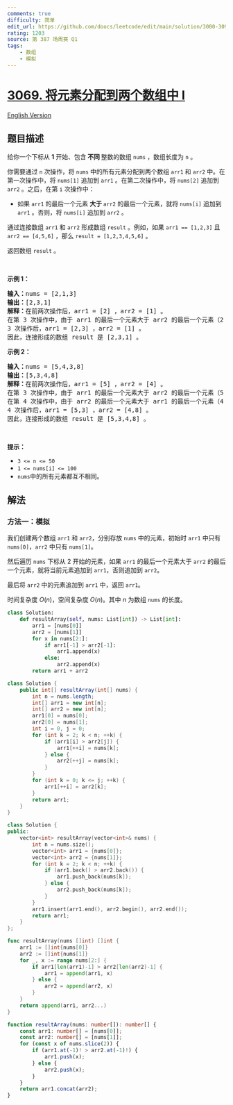 ```yaml
---
comments: true
difficulty: 简单
edit_url: https://github.com/doocs/leetcode/edit/main/solution/3000-3099/3069.Distribute%20Elements%20Into%20Two%20Arrays%20I/README.md
rating: 1203
source: 第 387 场周赛 Q1
tags:
    - 数组
    - 模拟
---
```


# [3069. 将元素分配到两个数组中 I](https://leetcode.cn/problems/distribute-elements-into-two-arrays-i)

[English Version](/solution/3000-3099/3069.Distribute%20Elements%20Into%20Two%20Arrays%20I/README_EN.md)

## 题目描述

<!-- 这里写题目描述 -->

<p>给你一个下标从 <strong>1</strong> 开始、包含<strong> 不同 </strong>整数的数组 <code>nums</code> ，数组长度为 <code>n</code> 。</p>

<p>你需要通过 <code>n</code> 次操作，将 <code>nums</code> 中的所有元素分配到两个数组 <code>arr1</code> 和 <code>arr2</code> 中。在第一次操作中，将 <code>nums[1]</code> 追加到 <code>arr1</code> 。在第二次操作中，将 <code>nums[2]</code> 追加到 <code>arr2</code> 。之后，在第 <code>i</code> 次操作中：</p>

<ul>
	<li>如果 <code>arr1</code> 的最后一个元素 <strong>大于 </strong><code>arr2</code> 的最后一个元素，就将 <code>nums[i]</code> 追加到 <code>arr1</code> 。否则，将 <code>nums[i]</code> 追加到 <code>arr2</code> 。</li>
</ul>

<p>通过连接数组 <code>arr1</code> 和 <code>arr2</code> 形成数组 <code>result</code> 。例如，如果 <code>arr1 == [1,2,3]</code> 且 <code>arr2 == [4,5,6]</code> ，那么 <code>result = [1,2,3,4,5,6]</code> 。</p>

<p>返回数组 <code>result</code> 。</p>

<p>&nbsp;</p>

<p><strong class="example">示例 1：</strong></p>

<pre>
<strong>输入：</strong>nums = [2,1,3]
<strong>输出：</strong>[2,3,1]
<strong>解释：</strong>在前两次操作后，arr1 = [2] ，arr2 = [1] 。
在第 3 次操作中，由于 arr1 的最后一个元素大于 arr2 的最后一个元素（2 &gt; 1），将 nums[3] 追加到 arr1 。
3 次操作后，arr1 = [2,3] ，arr2 = [1] 。
因此，连接形成的数组 result 是 [2,3,1] 。
</pre>

<p><strong class="example">示例 2：</strong></p>

<pre>
<strong>输入：</strong>nums = [5,4,3,8]
<strong>输出：</strong>[5,3,4,8]
<strong>解释：</strong>在前两次操作后，arr1 = [5] ，arr2 = [4] 。
在第 3 次操作中，由于 arr1 的最后一个元素大于 arr2 的最后一个元素（5 &gt; 4），将 nums[3] 追加到 arr1 ，因此 arr1 变为 [5,3] 。
在第 4 次操作中，由于 arr2 的最后一个元素大于 arr1 的最后一个元素（4 &gt; 3），将 nums[4] 追加到 arr2 ，因此 arr2 变为 [4,8] 。
4 次操作后，arr1 = [5,3] ，arr2 = [4,8] 。
因此，连接形成的数组 result 是 [5,3,4,8] 。
</pre>

<p>&nbsp;</p>

<p><strong>提示：</strong></p>

<ul>
	<li><code>3 &lt;= n &lt;= 50</code></li>
	<li><code>1 &lt;= nums[i] &lt;= 100</code></li>
	<li><code>nums</code>中的所有元素都互不相同。</li>
</ul>

## 解法

### 方法一：模拟

我们创建两个数组 `arr1` 和 `arr2`，分别存放 `nums` 中的元素，初始时 `arr1` 中只有 `nums[0]`，`arr2` 中只有 `nums[1]`。

然后遍历 `nums` 下标从 $2$ 开始的元素，如果 `arr1` 的最后一个元素大于 `arr2` 的最后一个元素，就将当前元素追加到 `arr1`，否则追加到 `arr2`。

最后将 `arr2` 中的元素追加到 `arr1` 中，返回 `arr1`。

时间复杂度 $O(n)$，空间复杂度 $O(n)$。其中 $n$ 为数组 `nums` 的长度。

<!-- tabs:start -->

```python
class Solution:
    def resultArray(self, nums: List[int]) -> List[int]:
        arr1 = [nums[0]]
        arr2 = [nums[1]]
        for x in nums[2:]:
            if arr1[-1] > arr2[-1]:
                arr1.append(x)
            else:
                arr2.append(x)
        return arr1 + arr2
```

```java
class Solution {
    public int[] resultArray(int[] nums) {
        int n = nums.length;
        int[] arr1 = new int[n];
        int[] arr2 = new int[n];
        arr1[0] = nums[0];
        arr2[0] = nums[1];
        int i = 0, j = 0;
        for (int k = 2; k < n; ++k) {
            if (arr1[i] > arr2[j]) {
                arr1[++i] = nums[k];
            } else {
                arr2[++j] = nums[k];
            }
        }
        for (int k = 0; k <= j; ++k) {
            arr1[++i] = arr2[k];
        }
        return arr1;
    }
}
```

```cpp
class Solution {
public:
    vector<int> resultArray(vector<int>& nums) {
        int n = nums.size();
        vector<int> arr1 = {nums[0]};
        vector<int> arr2 = {nums[1]};
        for (int k = 2; k < n; ++k) {
            if (arr1.back() > arr2.back()) {
                arr1.push_back(nums[k]);
            } else {
                arr2.push_back(nums[k]);
            }
        }
        arr1.insert(arr1.end(), arr2.begin(), arr2.end());
        return arr1;
    }
};
```

```go
func resultArray(nums []int) []int {
	arr1 := []int{nums[0]}
	arr2 := []int{nums[1]}
	for _, x := range nums[2:] {
		if arr1[len(arr1)-1] > arr2[len(arr2)-1] {
			arr1 = append(arr1, x)
		} else {
			arr2 = append(arr2, x)
		}
	}
	return append(arr1, arr2...)
}
```

```ts
function resultArray(nums: number[]): number[] {
    const arr1: number[] = [nums[0]];
    const arr2: number[] = [nums[1]];
    for (const x of nums.slice(2)) {
        if (arr1.at(-1)! > arr2.at(-1)!) {
            arr1.push(x);
        } else {
            arr2.push(x);
        }
    }
    return arr1.concat(arr2);
}
```

<!-- tabs:end -->

<!-- end -->
